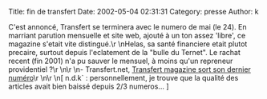 Title: fin de transfert
Date: 2002-05-04 02:31:31
Category: presse
Author: k

C'est annoncé, Transfert se terminera avec le numero de mai (le 24). En marriant parution mensuelle et site web, ajouté à un ton assez 'libre', ce magazine s'etait vite distingué.\r
\nHelas, sa santé financiere etait plutot precaire, surtout depuis l'eclatement de la "bulle du Ternet". Le rachat recent (fin 2001) n'a pu sauver le mensuel, à moins qu'un repreneur providentiel ?\r
\n\r
\n- Transfert.net, [Transfert magazine sort son dernier numéro](http://www.transfert.net/fr/net_economie/article.cfm?idx_rub=86&idx_art=8442)\r
\n\r
\n[ n.d.k` : personnellement, je trouve que la qualité des articles avait bien baissé depuis 2/3 numeros... ]